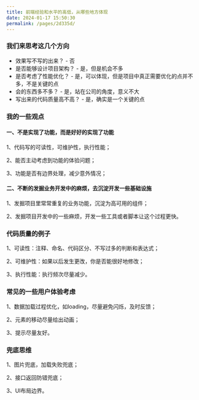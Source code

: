 ```yaml
---
title: 前端经验和水平的高低，从哪些地方体现 
date: 2024-01-17 15:50:30
permalink: /pages/2d335d/
---
```

 ### 我们来思考这几个方向
- 效果写不写的出来？ - 否
- 是否能够设计项目架构？ - 是，但是机会不多
- 是否考虑了性能优化？ - 是，可以体现，但是项目中真正需要优化的点并不多，不是关键的点
- 会的东西多不多？ - 是，站在公司的角度，意义不大
- 写出来的代码质量高不高？ - 是，确实是一个关键的点

### 我的一些观点
#### 一、不是实现了功能，而是好好的实现了功能
  1、代码写的可读性，可维护性，执行性能；

  2、能否主动考虑到功能的体验问题；

  3、功能是否有边界处理，减少意外情况；

#### 二、不断的发掘业务开发中的麻烦，去沉淀开发一些基础设施
  1、发掘项目里常常重复的业务功能，沉淀为高可用的组件；

  2、发掘项目开发中的一些麻烦，开发一些工具或者脚本让这个过程更快。

### 代码质量的例子
  1、可读性：注释、命名、代码区分、不写过多的判断和表达式；

  2、可维护性：如果以后发生更改，你是否能很好地修改；

  3、执行性能：执行频次尽量减少。

### 常见的一些用户体验考虑
  1、数据加载过程优化，如loading，尽量避免闪烁，及时反馈；

  2、元素的移动尽量给出动画；

  3、提示尽量友好。

### 兜底思维
  1、图片兜底，加载失败兜底；

  2、接口返回防错兜底；

  3、UI布局边界。





